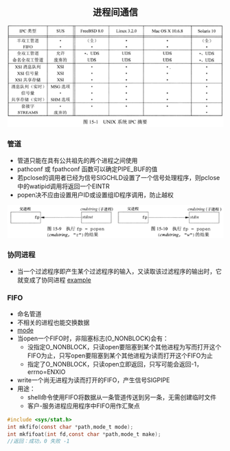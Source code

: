 ## <center>进程间通信</center>

![ipc](../../image/ipc.png)

### 管道
* 管道只能在具有公共祖先的两个进程之间使用
* pathconf 或 fpathconf 函数可以确定PIPE_BUF的值
* 若pclose的调用者已经为信号SIGCHLD设置了一个信号处理程序，则pclose中的watipid调用将返回一个EINTR
* popen决不应由设置用户ID或设置组ID程序调用，防止越权

![popen](../../image/popen.png)

### 协同进程
* 当一个过滤程序即产生某个过滤程序的输入，又读取该过滤程序的输出时，它就变成了协同进程
[example](xietong.c)

### FIFO
* 命名管道
* 不相关的进程也能交换数据
* [mode](../ch3/README.md#open)
* 当open一个FIFO时，非阻塞标志(O_NONBLOCK)会有：
  - 没指定O_NONBLOCK，只读open要阻塞到某个其他进程为写而打开这个FIFO为止，只写open要阻塞到某个其他进程为读而打开这个FIFO为止
  - 指定了O_NONBLOCK，只读open立即返回，只写可能会返回-1，errno=ENXIO
* write一个尚无进程为读而打开的FIFO，产生信号SIGPIPE
* 用途：
  - shell命令使用FIFO将数据从一条管道传送到另一条，无需创建临时文件
  - 客户-服务进程应用程序中FIFO用作汇聚点
```c
#include <sys/stat.h>
int mkfifo(const char *path,mode_t mode);
int mkfifoat(int fd,const char *path,mode_t make);
//返回：成功，0 失败 -1
```

```sh

```